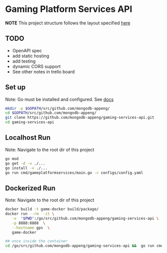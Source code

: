 # Gaming Platform Services API

__NOTE__ This project structure follows the layout specified [here](https://github.com/golang-standards/project-layout)

## TODO

- OpenAPI spec
- add static hosting
- add testing
- dynamic CORS support
- See other notes in trello board

## Set up

Note: Go must be installed and configured. See [docs](https://golang.org/doc/install)

```bash
mkdir -p $GOPATH/src/github.com/mongodb-appeng/
cd $GOPATH/src/github.com/mongodb-appeng/
git clone https://github.com/mongodb-appeng/gaming-services-api.git
cd gaming-services-api
```

## Localhost Run

Note: Navigate to the root dir of this project

```bash
go mod
go get -d -v ./...
go install -v ./...
go run cmd/gameplatformservices/main.go -c configs/config.yaml
```

## Dockerized Run

Note: Navigate to the root dir of this project

```bash
docker build -t game-docker build/package/
docker run --rm  -it \
   -v  "$PWD":/go/src/github.com/mongodb-appeng/gaming-services-api \
   -p 8888:8888  \
   --hostname gps  \
   game-docker

## once inside the container
cd /go/src/github.com/mongodb-appeng/gaming-services-api &&  go run cmd/gameplatformservices/main.go -c configs/config.yaml
```
